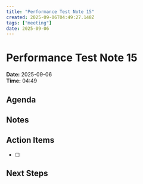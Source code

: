 ```yaml
---
title: "Performance Test Note 15"
created: 2025-09-06T04:49:27.148Z
tags: ["meeting"]
date: 2025-09-06
---
```


# Performance Test Note 15

**Date:** 2025-09-06  
**Time:** 04:49  

## Agenda


## Notes


## Action Items
- [ ] 

## Next Steps
